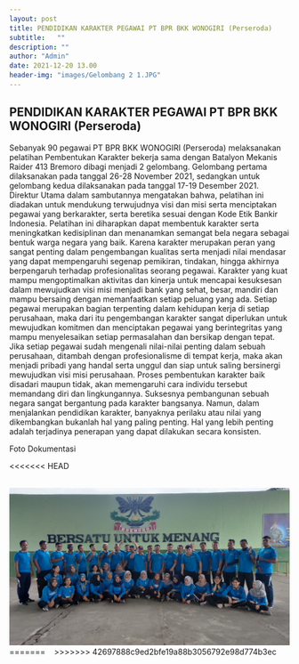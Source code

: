 ```yaml
---
layout: post
title: PENDIDIKAN KARAKTER PEGAWAI PT BPR BKK WONOGIRI (Perseroda)
subtitle:   ""
description: ""
author: "Admin"
date: 2021-12-20 13.00
header-img: "images/Gelombang 2 1.JPG"
---
```



## PENDIDIKAN KARAKTER PEGAWAI PT BPR BKK WONOGIRI (Perseroda)

Sebanyak 90 pegawai PT BPR BKK WONOGIRI (Perseroda) melaksanakan pelatihan Pembentukan Karakter bekerja sama dengan Batalyon Mekanis Raider 413 Bremoro dibagi menjadi 2 gelombang. Gelombang pertama dilaksanakan pada tanggal 26-28 November 2021, sedangkan untuk gelombang kedua dilaksanakan pada tanggal 17-19 Desember 2021. Direktur Utama dalam sambutannya mengatakan bahwa, pelatihan ini diadakan untuk mendukung terwujudnya visi dan misi serta menciptakan pegawai yang berkarakter, serta beretika sesuai dengan Kode Etik Bankir Indonesia. 
Pelatihan ini diharapkan dapat membentuk karakter serta meningkatkan kedisiplinan dan menanamkan semangat bela negara sebagai bentuk warga negara yang baik. Karena karakter merupakan peran yang sangat penting dalam pengembangan kualitas serta menjadi nilai mendasar yang dapat mempengaruhi segenap pemikiran, tindakan, hingga akhirnya berpengaruh terhadap profesionalitas seorang pegawai. Karakter yang kuat mampu mengoptimalkan aktivitas dan kinerja untuk mencapai kesuksesan dalam mewujudkan visi misi menjadi bank yang sehat, besar, mandiri dan mampu bersaing dengan memanfaatkan setiap peluang yang ada. 
Setiap pegawai merupakan bagian terpenting dalam kehidupan kerja di setiap perusahaan, maka dari itu pengembangan karakter sangat diperlukan untuk mewujudkan komitmen dan menciptakan pegawai yang berintegritas yang mampu menyelesaikan setiap permasalahan dan bersikap dengan tepat. Jika setiap pegawai sudah mengenali nilai-nilai penting dalam sebuah perusahaan, ditambah dengan profesionalisme di tempat kerja, maka akan menjadi pribadi yang handal serta unggul dan siap untuk saling bersinergi mewujudkan visi misi perusahaan.
Proses pembentukan karakter baik disadari maupun tidak, akan memengaruhi cara individu tersebut memandang diri dan lingkungannya. Suksesnya pembangunan sebuah negara sangat bergantung pada karakter bangsanya. Namun, dalam menjalankan pendidikan karakter, banyaknya perilaku atau nilai yang dikembangkan bukanlah hal yang paling penting. Hal yang lebih penting adalah terjadinya penerapan  yang dapat dilakukan secara konsisten. 

Foto Dokumentasi

<<<<<<< HEAD
<img src="/images/Gelombang 2.JPG" class="img-responsive img-centered" alt="">

<img src="/images/Gel 1.JPG" class="img-responsive img-centered" alt="">

<img src="/images/gel 1 2.jpg" class="img-responsive img-centered" alt="">
=======
<img src="/images/Gelombang_2.JPG" class="img-responsive img-centered" alt="">

<img src="/images/Gel_1.JPG" class="img-responsive img-centered" alt="">

<img src="/images/gel_1_2.jpg" class="img-responsive img-centered" alt="">
>>>>>>> 42697888c9ed2bfe19a88b3056792e98d774b3ec






